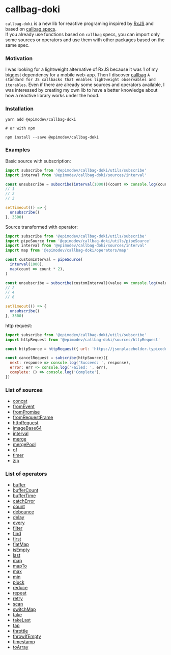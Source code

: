# callbag-doki

`callbag-doki` is a new lib for reactive programing inspired by [RxJS](https://rxjs-dev.firebaseapp.com/) and based on [callbag specs](https://github.com/callbag/callbag).  
If you already use functions based on `callbag` specs, you can import only some sources or operators and use them with other packages based on the same spec.

### Motivation

I was looking for a lightweight alternative of RxJS because it was 1 of my biggest dependency for a mobile web-app.
Then I discover [callbag](https://github.com/callbag/callbag) `A standard for JS callbacks that enables lightweight observables and iterables`.
Even if there are already some sources and operators available, I was interessed by creating my own lib to have a better knowledge about how a reactive library works under the hood.

### Installation

```
yarn add @epimodev/callbag-doki

# or with npm

npm install --save @epimodev/callbag-doki
```

### Examples

Basic source with subscription:
```js
import subscribe from '@epimodev/callbag-doki/utils/subscribe'
import interval from '@epimodev/callbag-doki/sources/interval'

const unsubscribe = subscribe(interval(1000))(count => console.log(count))
// 1
// 2
// 3

setTimeout(() => {
  unsubscribe()
}, 3500)
```

Source transformed with operator:
```js
import subscribe from '@epimodev/callbag-doki/utils/subscribe'
import pipeSource from '@epimodev/callbag-doki/utils/pipeSource'
import interval from '@epimodev/callbag-doki/sources/interval'
import map from '@epimodev/callbag-doki/operators/map'

const customInterval = pipeSource(
  interval(1000),
  map(count => count * 2),
)

const unsubscribe = subscribe(customInterval)(value => console.log(value))
// 2
// 4
// 6

setTimeout(() => {
  unsubscribe()
}, 3500)
```

http request:
```js
import subscribe from '@epimodev/callbag-doki/utils/subscribe'
import httpRequest from '@epimodev/callbag-doki/sources/httpRequest'

const httpSource = httpRequest({ url: 'https://jsonplaceholder.typicode.com/albums' })

const cancelRequest = subscribe(httpSource)({
  next: response => console.log('Succeed: ', response),
  error: err => console.log('Failed: ', err),
  complete: () => console.log('Complete'),
})
```

### List of sources
- [concat](https://github.com/Epimodev/callbag-doki/blob/master/src/sources/concat.ts)
- [fromEvent](https://github.com/Epimodev/callbag-doki/blob/master/src/sources/fromEvent.ts)
- [fromPromise](https://github.com/Epimodev/callbag-doki/blob/master/src/sources/fromPromise.ts)
- [fromRequestFrame](https://github.com/Epimodev/callbag-doki/blob/master/src/sources/fromRequestFrame.ts)
- [httpRequest](https://github.com/Epimodev/callbag-doki/blob/master/src/sources/httpRequest.ts)
- [imageBase64](https://github.com/Epimodev/callbag-doki/blob/master/src/sources/imageBase64.ts)
- [interval](https://github.com/Epimodev/callbag-doki/blob/master/src/sources/interval.ts)
- [merge](https://github.com/Epimodev/callbag-doki/blob/master/src/sources/merge.ts)
- [mergePool](https://github.com/Epimodev/callbag-doki/blob/master/src/sources/mergePool.ts)
- [of](https://github.com/Epimodev/callbag-doki/blob/master/src/sources/of.ts)
- [timer](https://github.com/Epimodev/callbag-doki/blob/master/src/sources/timer.ts)
- [zip](https://github.com/Epimodev/callbag-doki/blob/master/src/sources/zip.ts)

### List of operators
- [buffer](https://github.com/Epimodev/callbag-doki/blob/master/src/operators/buffer.ts)
- [bufferCount](https://github.com/Epimodev/callbag-doki/blob/master/src/operators/bufferCount.ts)
- [bufferTime](https://github.com/Epimodev/callbag-doki/blob/master/src/operators/bufferTime.ts)
- [catchError](https://github.com/Epimodev/callbag-doki/blob/master/src/operators/catchError.ts)
- [count](https://github.com/Epimodev/callbag-doki/blob/master/src/operators/count.ts)
- [debounce](https://github.com/Epimodev/callbag-doki/blob/master/src/operators/debounce.ts)
- [delay](https://github.com/Epimodev/callbag-doki/blob/master/src/operators/delay.ts)
- [every](https://github.com/Epimodev/callbag-doki/blob/master/src/operators/every.ts)
- [filter](https://github.com/Epimodev/callbag-doki/blob/master/src/operators/filter.ts)
- [find](https://github.com/Epimodev/callbag-doki/blob/master/src/operators/find.ts)
- [first](https://github.com/Epimodev/callbag-doki/blob/master/src/operators/first.ts)
- [flatMap](https://github.com/Epimodev/callbag-doki/blob/master/src/operators/flatMap.ts)
- [isEmpty](https://github.com/Epimodev/callbag-doki/blob/master/src/operators/isEmpty.ts)
- [last](https://github.com/Epimodev/callbag-doki/blob/master/src/operators/last.ts)
- [map](https://github.com/Epimodev/callbag-doki/blob/master/src/operators/map.ts)
- [mapTo](https://github.com/Epimodev/callbag-doki/blob/master/src/operators/mapTo.ts)
- [max](https://github.com/Epimodev/callbag-doki/blob/master/src/operators/max.ts)
- [min](https://github.com/Epimodev/callbag-doki/blob/master/src/operators/min.ts)
- [pluck](https://github.com/Epimodev/callbag-doki/blob/master/src/operators/pluck.ts)
- [reduce](https://github.com/Epimodev/callbag-doki/blob/master/src/operators/reduce.ts)
- [repeat](https://github.com/Epimodev/callbag-doki/blob/master/src/operators/repeat.ts)
- [retry](https://github.com/Epimodev/callbag-doki/blob/master/src/operators/retry.ts)
- [scan](https://github.com/Epimodev/callbag-doki/blob/master/src/operators/scan.ts)
- [switchMap](https://github.com/Epimodev/callbag-doki/blob/master/src/operators/switchMap.ts)
- [take](https://github.com/Epimodev/callbag-doki/blob/master/src/operators/take.ts)
- [takeLast](https://github.com/Epimodev/callbag-doki/blob/master/src/operators/takeLast.ts)
- [tap](https://github.com/Epimodev/callbag-doki/blob/master/src/operators/tap.ts)
- [throttle](https://github.com/Epimodev/callbag-doki/blob/master/src/operators/throttle.ts)
- [throwIfEmpty](https://github.com/Epimodev/callbag-doki/blob/master/src/operators/throwIfEmpty.ts)
- [timestamp](https://github.com/Epimodev/callbag-doki/blob/master/src/operators/timestamp.ts)
- [toArray](https://github.com/Epimodev/callbag-doki/blob/master/src/operators/toArray.ts)
